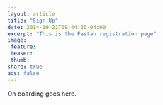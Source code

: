 ```yaml
---
layout: article
title: "Sign Up"
date: 2014-10-21T09:44:20-04:00
excerpt: "This is the Fastah registration page"
image:
 feature:
 teaser:
 thumb:
share: true
ads: false
---
```


On boarding goes here. 